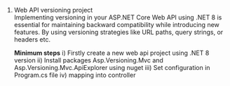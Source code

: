 1. Web API versioning project<br>
	Implementing versioning in your ASP.NET Core Web API using .NET 8 is essential for maintaining backward compatibility while introducing new features.
By using versioning strategies like URL paths, query strings, or headers etc.

	<b>Minimum steps</b>
	i) Firstly create a new web api project using .NET 8 version
	ii) Install packages Asp.Versioning.Mvc and Asp.Versioning.Mvc.ApiExplorer using nuget
	iii) Set configuration in Program.cs file
	iv) mapping into controller

   
